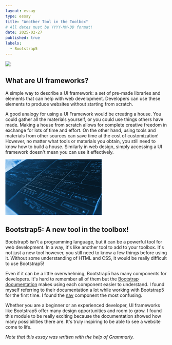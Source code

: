 ```yaml
---
layout: essay
type: essay
title: "Another Tool in the Toolbox"
# All dates must be YYYY-MM-DD format!
date: 2025-02-27
published: true
labels:
  - Bootstrap5
---
```


<img width="300px" class="rounded float-start pe-4 " src="../img/library.jpg">

## What are UI frameworks?
A simple way to describe a UI framework: a set of pre-made libraries and elements that can help with web development. Developers can use these elements to produce websites without starting from scratch. 

A good analogy for using a UI Framework would be creating a house. You could gather all the materials yourself, or you could use things others have made. Making a house from scratch allows for complete creative freedom in exchange for lots of time and effort. On the other hand, using tools and materials from other sources can save time at the cost of customization! However, no matter what tools or materials you obtain, you still need to know how to build a house. Similarly in web design, simply accessing a UI framework doesn't mean you can use it effectively.

<img width="300px" class="rounded float-end ps-4" src="../img/blueprint.jpg">

## Bootstrap5: A new tool in the toolbox!
Bootstrap5 isn't a programming language, but it can be a powerful tool for web development. In a way, it's like another tool to add to your toolbox. It's not just a new tool however, you still need to know a few things before using it. Without some understanding of HTML and CSS, it would be really difficult to use Bootstrap5!

Even if it can be a little overwhelming, Bootstrap5 has many components for developers. It's hard to remember all of them but the [Bootstrap documentation](https://getbootstrap.com/docs/5.3/getting-started/introduction/) makes using each component easier to understand. I found myself referring to their documentation a lot while working with Bootstrap5 for the first time. I found the [nav](https://getbootstrap.com/docs/5.3/components/navs-tabs/#base-nav) component the most confusing. 

Whether you are a beginner or an experienced developer, UI frameworks like Bootstrap5 offer many design opportunities and room to grow. I found this module to be really exciting because the documentation showed how many possibilities there are. It's truly inspiring to be able to see a website come to life.  

*Note that this essay was written with the help of Grammarly.*
